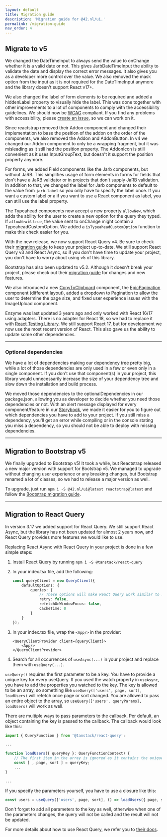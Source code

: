 ```yaml
---
layout: default
title: Migration guide
description: 'Migration guide for @42.nl/ui.'
permalink: /migration-guide
nav_order: 4
---
```


## Migrate to v5

We changed the DateTimeInput to always send the value to onChange whether it is a valid date or not. This gives JarbDateTimeInput
the ability to validate the date and display the correct error messages. It also gives you as a developer more control over the
value. We also removed the mask option from the input as it is not required for the DateTimeInput anymore and the library doesn't
support React v17+.

We also changed the label of form elements to be required and added a hiddenLabel property to visually hide the label. This was
done together with other improvements to a lot of components to comply with the accessibility guidelines. We should now be
[WCAG](https://www.w3.org/WAI/standards-guidelines/wcag/) compliant. If you find any problems with accessibility, please
[create an issue](https://github.com/42BV/ui/issues/new), so we can work on it.

Since reactstrap removed their Addon component and changed their implementation to base the position of the addon on the order
of the components, we also removed the Addon and AddonButton. In v4 we changed our Addon component to only be a wrapping fragment,
but it was misleading as it still had the position property. The AddonIcon is still convenient as it uses InputGroupText, but
doesn't it support the position property anymore.

For forms, we added Field components like the Jarb components, but without JaRB. This simplifies usage of form elements
in forms for fields that don't have a JaRB validator or in projects that don't supply JaRB validation. In addition to that,
we changed the label for Jarb components to default to the value from `jarb.label` so you only have to specify the label once.
If you want a custom label or a if you want to use a React component as label, you can still use the label property.

The Typeahead components now accept a new property `allowNew`, which adds the ability for the user to create a new option
for the query they typed. If `allowNew` is `true`, the value sent to onChange might contain a TypeaheadCustomOption. We
added a `isTypeaheadCustomOption` function to make this check easier for you.

With the new release, we now support React Query v4. Be sure to check their
[migration guide](https://tanstack.com/query/v4/docs/guides/migrating-to-react-query-4) to keep your project up-to-date.
We still support React Query v3 and React Async, so if you don't have time to update your project, you don't have to worry
about using v5 of this library.

Bootstrap has also been updated to v5.2. Although it doesn't break your project, please check out their
[migration guide](https://getbootstrap.com/docs/5.2/migration/) for changes and new features.

We also introduced a new [CopyToClipboard](https://42bv.github.io/ui/storybook/?path=/story/core-copytoclipboard) component,
the [EpicPagination](https://42bv.github.io/ui/storybook/?path=/story/core-epicpagination) component (different layout),
added a dropdown to Pagination to allow the user to determine the page size, and fixed user experience issues with the
ImageUpload component.

Enzyme was last updated 3 years ago and only worked with React 16/17 using adapters. There is no adapter for React 18,
so we had to replace it with [React Testing Library](https://testing-library.com/). We still support React 17, but for
development we now use the most recent version of React. This also gave us the ability to update some other dependencies.

---

### Optional dependencies

We have a lot of dependencies making our dependency tree pretty big, while a lot of those dependencies are only used in
a few or even only in a single component. If you don't use that component(s) in your project, this library would
unnecessarily increase the size of your dependency tree and slow down the installation and build process.

We moved those dependencies to the optionalDependencies in our package.json, allowing you as developer to decide whether
you need those dependencies or not. With an alert message displayed for every component/feature in our
[Storybook](https://42bv.github.io/ui/storybook/), we made it easier for you to figure out which dependencies you have
to add to your project. If you still miss a dependency, you'll get an error while compiling or in the console stating
you miss a dependency, so you should not be able to deploy with missing dependencies.

---

## Migration to Bootstrap v5

We finally upgraded to Bootstrap v5! It took a while, but Reactstrap released a new major version with support for
Bootstrap v5. We managed to upgrade without changing user experience or any breaking changes, but Bootstrap renamed a
lot of classes, so we had to release a major version as well.

To upgrade, just run `npm i -S @42.nl/ui@latest reactstrap@latest` and follow the
[Bootstrap migration guide](https://getbootstrap.com/docs/5.0/migration/).

---

## Migration to React Query

In version 3.17 we added support for React Query. We still support React Async, but the library has not been updated for
almost 2 years now, and React Query provides more features we would like to use.

Replacing React Async with React Query in your project is done in a few simple steps:

1.  Install React Query by running `npm i -S @tanstack/react-query`

2.  In your index.tsx file, add the following:
    ```ts
    const queryClient = new QueryClient({
        defaultOptions: {
            queries: {
                // These options will make React Query work similar to React Async
                retry: false,
                refetchOnWindowFocus: false,
                cacheTime: 0
            }
        }
    });
    ```

3.  In your index.tsx file, wrap the `<App/>` in the provider:
    ```tsx
    <QueryClientProvider client={queryClient}>
        <App/>
    </QueryClientProvider>
    ```

4.  Search for all occurrences of `useAsync(...)` in your project and replace them with `useQuery(...)`.

`useQuery()` requires the first parameter to be a key. You have to provide a unique key for every useQuery. If you used
the watch property in `useAsync`, you have to add the properties you watched to the key. The key is allowed to be an
array, so something like `useQuery(['users', page, sort], loadUsers)` will refetch once page or sort changed. You are
allowed to pass an entire object to the array, so `useQuery(['users', queryParams], loadUsers)` will work as well.

There are multiple ways to pass parameters to the callback. Per default, an object containing the key is passed to the
callback. The callback would look like this:
```ts
import { QueryFunction } from '@tanstack/react-query';

...

function loadUsers({ queryKey }: QueryFunctionContext) {
    // The first item in the array is ignored as it contains the unique key
    const [ , page, sort ] = queryKey;
    ...
}

...
```
If you specify the parameters yourself, you have to use a closure like this:
```ts
const users = useQuery(['users', page, sort], () => loadUsers({ page, sort }));
```
Don't forget to add all parameters to the key as well, otherwise when one of the parameters changes, the query will not
be called and the result will not be updated.

For more details about how to use React Query, we refer you to [their docs](https://react-query.tanstack.com/overview).
